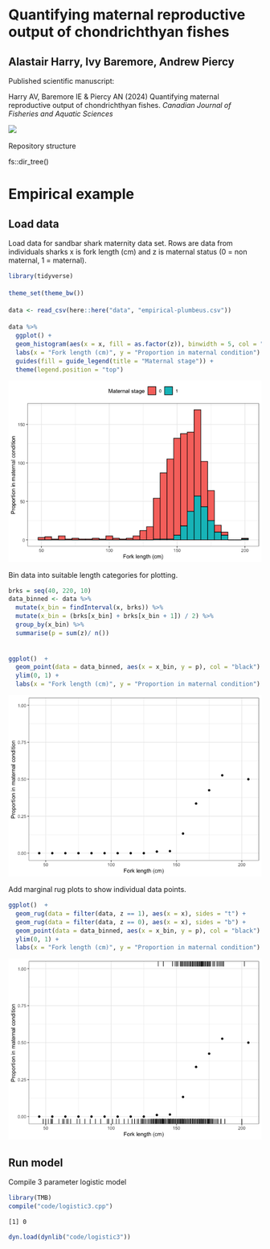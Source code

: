 # Quantifying maternal reproductive output of chondrichthyan fishes


## Alastair Harry, Ivy Baremore, Andrew Piercy

Published scientific manuscript:

Harry AV, Baremore IE & Piercy AN (2024) Quantifying maternal
reproductive output of chondrichthyan fishes. *Canadian Journal of
Fisheries and Aquatic Sciences*

![](https://mc06.manuscriptcentral.com/societyimages/cjfas-pubs/scholarOne-CJFAS_en_US.png)

Repository structure

fs::dir_tree()

# Empirical example

## Load data

Load data for sandbar shark maternity data set. Rows are data from
individuals sharks x is fork length (cm) and z is maternal status (0 =
non maternal, 1 = maternal).

``` r
library(tidyverse)

theme_set(theme_bw())

data <- read_csv(here::here("data", "empirical-plumbeus.csv"))

data %>% 
  ggplot() + 
  geom_histogram(aes(x = x, fill = as.factor(z)), binwidth = 5, col = "black") +
  labs(x = "Fork length (cm)", y = "Proportion in maternal condition") + 
  guides(fill = guide_legend(title = "Maternal stage")) + 
  theme(legend.position = "top")
```

![](README_files/figure-commonmark/unnamed-chunk-1-1.png)

Bin data into suitable length categories for plotting.

``` r
brks = seq(40, 220, 10)
data_binned <- data %>%
  mutate(x_bin = findInterval(x, brks)) %>% 
  mutate(x_bin = (brks[x_bin] + brks[x_bin + 1]) / 2) %>% 
  group_by(x_bin) %>%
  summarise(p = sum(z)/ n())


ggplot()  + 
  geom_point(data = data_binned, aes(x = x_bin, y = p), col = "black") + 
  ylim(0, 1) +
  labs(x = "Fork length (cm)", y = "Proportion in maternal condition")
```

![](README_files/figure-commonmark/unnamed-chunk-2-1.png)

Add marginal rug plots to show individual data points.

``` r
ggplot()  + 
  geom_rug(data = filter(data, z == 1), aes(x = x), sides = "t") +
  geom_rug(data = filter(data, z == 0), aes(x = x), sides = "b") +
  geom_point(data = data_binned, aes(x = x_bin, y = p), col = "black") + 
  ylim(0, 1) +
  labs(x = "Fork length (cm)", y = "Proportion in maternal condition")
```

![](README_files/figure-commonmark/unnamed-chunk-3-1.png)

## Run model

Compile 3 parameter logistic model

``` r
library(TMB)
compile("code/logistic3.cpp")
```

    [1] 0

``` r
dyn.load(dynlib("code/logistic3"))
```
